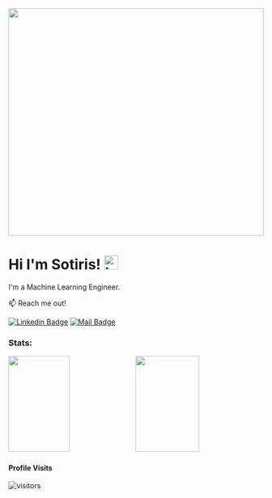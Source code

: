 <img src="https://user-images.githubusercontent.com/36128807/194706488-67158535-f71a-4af4-af90-cd295ecb1484.gif" width="100%" height="450px"/>

# Hi I'm Sotiris! <img src="https://user-images.githubusercontent.com/1303154/88677602-1635ba80-d120-11ea-84d8-d263ba5fc3c0.gif" width="28px" height="28px" alt="hi">

I'm a Machine Learning Engineer.

:mailbox: Reach me out!

[![Linkedin Badge](https://img.shields.io/badge/-Sotiris-0e76a8?style=flat&labelColor=0e76a8&logo=linkedin&logoColor=white)](https://www.linkedin.com/in/sotiris-kar/) [![Mail Badge](https://img.shields.io/badge/-sotiriskar83-c0392b?style=flat&labelColor=c0392b&logo=gmail&logoColor=white)](mailto:sotiriskar83@gmail.com)

### Stats:

<p>
<img height="190px" src="https://github-readme-stats.vercel.app/api?username=SotirisKar&show_icons=true&hide=&count_private=true&title_color=0891b2&text_color=ffffff&icon_color=0891b2&bg_color=1c1917&hide_border=true&show_icons=true" style="width:49%;"/>
<img height="190px" src="https://github-readme-stats.vercel.app/api/top-langs/?username=SotirisKar&show_icons=true&hide=&count_private=true&title_color=0891b2&text_color=ffffff&icon_color=0891b2&layout=compact&bg_color=1c1917&langs_count=10&hide_border=true&show_icons=true" style="width:50%;"/>
</p>

#### Profile Visits 

![visitors](https://visitor-badge.glitch.me/badge?page_id=SotirisKar.SotirisKar)

